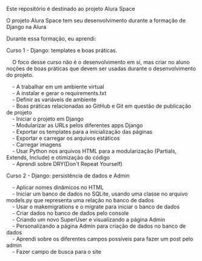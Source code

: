 Este repositório é destinado ao projeto Alura Space

O projeto Alura Space tem seu desenvolvimento durante a formação de Django na Alura

Durante essa formação, eu aprendi:

Curso 1 - Django: templates e boas práticas.

    O foco desse curso não é o desenvolvimento em si, mas criar no aluno noções de boas práticas que devem ser usadas durante o desenvolvimento do projeto.

    - A trabalhar em um ambiente virtual <br />
    - A instalar e gerar o requirements.txt <br />
    - Definir as variáveis de ambiente <br />
    - Boas práticas relacionadas ao GitHub e Git em questão de publicação de projeto <br />
    - Iniciar o projeto em Django <br />
    - Modularizar as URLs pelos diferentes apps Django <br />
    - Exportar os templates para a inicialização das páginas <br />
    - Exportar e carregar os arquivos estáticos <br />
    - Carregar imagens <br />
    - Usar Python nos arquivos HTML para a modularização (Partials, Extends, Include) e otimização do código <br />
    - Aprendi sobre DRY(Don't Repeat Yourself)<br />

Curso 2 - Django: persistência de dados e Admin

    - Aplicar nomes dinâmicos no HTML<br />
    - Iniciar um banco de dados no SQLite, usando uma classe no arquivo models.py que representa uma relação no banco de dados<br />
    - Usar o makemigrations e o migrate para iniciar o banco de dados<br />
    - Criar dados no banco de dados pelo console<br />
    - Criando um novo SuperUser e visualizando a página Admin<br />
    - Personalizando a página Admin para criação de dados no banco de dados<br />
    - Aprendi sobre os diferentes campos possíveis para fazer um post pelo admin<br />
    - Fazer campo de busca para o site<br />
